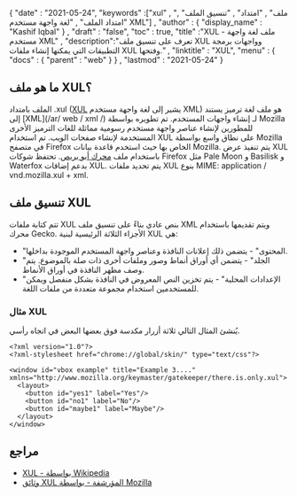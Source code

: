 {
  "date" : "2021-05-24",
  "keywords" :["xul" , "ملف" , "امتداد" , "تنسيق الملف" , "امتداد الملف" , "لغة واجهة مستخدم XML"] ,
  "author" : {
    "display_name" : "Kashif Iqbal"
} ,
  "draft" : "false",
  "toc" : true,
  "title" :"XUL - ملف لغة واجهة مستخدم XML" ,
  "description":"تعرف على تنسيق ملف XUL وواجهات برمجة التطبيقات التي يمكنها إنشاء ملفات XUL وفتحها." ,
  "linktitle" : "XUL",
  "menu" : {
    "docs" : {
      "parent" : "web"
}
} ,
  "lastmod" : "2021-05-24"
}

## ما هو ملف XUL؟

الملف بامتداد .xul ([XUL](https://wiki.mozilla.org/XUL:Home_Page) يشير إلى لغة واجهة مستخدم XML) هو ملف لغة ترميز يستند إلى [XML](/ar/ web / xml /) لـ إنشاء واجهات المستخدم. تم تطويره بواسطة Mozilla للمطورين لإنشاء عناصر واجهة مستخدم رسومية مماثلة للغات الترميز الأخرى المستخدمة لإنشاء صفحات الويب. تم استخدام XUL على نطاق واسع بواسطة Mozilla في متصفح Firefox الخاص بها حيث استخدم قاعدة بيانات Mozilla. يتم تنفيذ عرض XUL باستخدام ملف
[محرك أبو بريص](https://en.wikipedia.org/wiki/Gecko_ (برنامج)). تحتفظ شوكات Firefox مثل Pale Moon و Basilisk و Waterfox بدعم إضافات XUL. يتم تحديد ملفات XUL بنوع MIME: application / vnd.mozilla.xul + xml.

## تنسيق ملف XUL

تتم كتابة ملفات XUL بنص عادي بناءً على تنسيق ملف XML ويتم تقديمها باستخدام محرك Gecko. الأجزاء الثلاثة الرئيسية لبنية XUL هي:

* "المحتوى" - يتضمن ذلك إعلانات النافذة وعناصر واجهة المستخدم الموجودة بداخلها.
* "الجلد" - يتضمن أي أوراق أنماط وصور وملفات أخرى ذات صلة بالموضوع. يتم وصف مظهر النافذة في أوراق الأنماط.
* "الإعدادات المحلية" - يتم تخزين النص المعروض في النافذة بشكل منفصل ويمكن للمستخدمين استخدام مجموعة متعددة من ملفات اللغة.

### مثال XUL

يُنشئ المثال التالي ثلاثة أزرار مكدسة فوق بعضها البعض في اتجاه رأسي.

```
<?xml version="1.0"?>
<?xml-stylesheet href="chrome://global/skin/" type="text/css"?>

<window id="vbox example" title="Example 3...."
xmlns="http://www.mozilla.org/keymaster/gatekeeper/there.is.only.xul">
  <layout>
    <button id="yes1" label="Yes"/>
    <button id="no1" label="No"/>
    <button id="maybe1" label="Maybe"/>
  </layout>
</window>
```

## مراجع

* [XUL - بواسطة Wikipedia](https://en.wikipedia.org/wiki/XUL)
* [وثائق XUL المؤرشفة - بواسطة Mozilla](https://wiki.mozilla.org/XUL:Home_Page)

